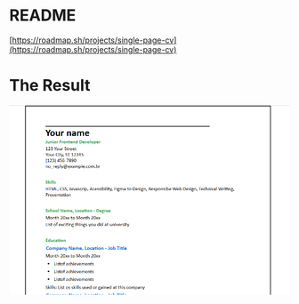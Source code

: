 # README
[https://roadmap.sh/projects/single-page-cv](https://roadmap.sh/projects/single-page-cv)
# The Result
![image](https://github.com/SuTomacheski/RoadMapFrontend/blob/main/Curriculum%20Vitae/curriculo.png)
